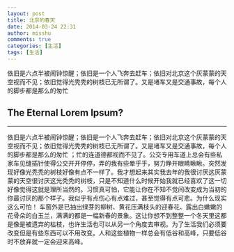 ```yaml
---
layout: post
title: 北京的春天
date: 2014-03-24 22:31
author: misshu
comments: true
categories: [生活]
tags: [生活]
---
```

依旧是六点半被闹钟惊醒；依旧是一个人飞奔去赶车；依旧对北京这个灰蒙蒙的天空视而不见；依旧觉得光秃秃的树枝已无所谓了。又是堵车又是交通事故，每个人的脚步都是那么的匆忙

## The Eternal Lorem Ipsum? 
-----

依旧是六点半被闹钟惊醒；依旧是一个人飞奔去赶车；依旧对北京这个灰蒙蒙的天空视而不见；依旧觉得光秃秃的树枝已无所谓了。又是堵车又是交通事故，每个人的脚步都是那么的匆忙
；忙的连道德都视而不见了。公交专用车道上总会有些私家车见缝插针使得公交开开停停，弄的我有些晕乎乎，努力睁开眼睛瞅瞅。突然发现好像光秃秃的树枝好像有点不一样了。我才想起来其实我去年的我很讨厌这灰蒙蒙的天空很讨厌这光秃秃的树枝，只是不知道什么时候开始我就已经喜欢了这一切好像觉得这就是理所当然的。习惯真可怕，它能让你在不知不觉间改变成为当初的你最讨厌的那个样子。我似乎有点伤心有点难过，甚至觉得有点可悲。为什么现实这么可怕！
车窗外是已抽出绿芽的柳树、黄花压满枝头的迎春花、露出白嫩嫩的花骨朵的白玉兰，满满的都是一幅新春的景象。这让你想不到整整一个冬天里这都是像是被遗弃的枯枝，也许生活也可以从另一个角度去审视。为了生活我们必须要改变但是有些东西可以不用改变。人和这些植物一样总会有低谷和高峰，只要低谷时不放弃就一定会迎来高峰。
